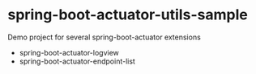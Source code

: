 # spring-boot-actuator-utils-sample
Demo project for several spring-boot-actuator extensions

* spring-boot-actuator-logview
* spring-boot-actuator-endpoint-list
